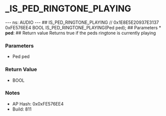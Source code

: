 # _IS_PED_RINGTONE_PLAYING

--- ns: AUDIO --- ## IS_PED_RINGTONE_PLAYING  // 0x1E8E5E20937E3137 0xFE576EE4 BOOL IS_PED_RINGTONE_PLAYING(Ped ped);   ## Parameters * **ped**:  ## Return value Returns true if the peds ringtone is currently playing

### Parameters
* Ped ped

### Return Value
* BOOL

### Notes
* AP Hash: 0x0xFE576EE4
* Build: 811

